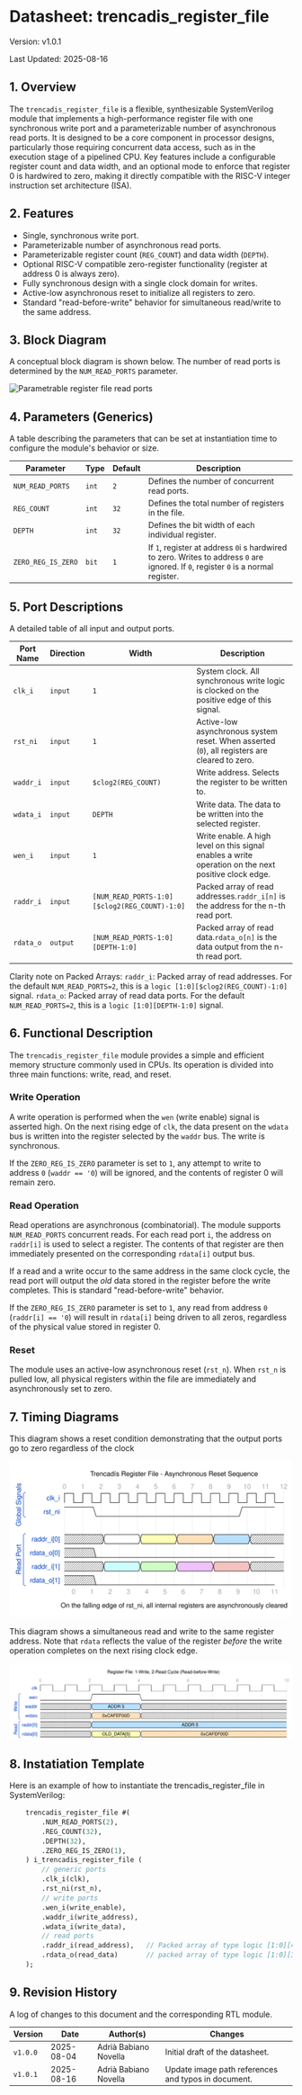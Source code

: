 # Datasheet: trencadis_register_file

Version: v1.0.1

Last Updated: 2025-08-16

## 1. Overview

The `trencadis_register_file` is a flexible, synthesizable SystemVerilog module that implements a high-performance register file with one synchronous write port and a parameterizable number of asynchronous read ports. It is designed to be a core component in processor designs, particularly those requiring concurrent data access, such as in the execution stage of a pipelined CPU. Key features include a configurable register count and data width, and an optional mode to enforce that register 0 is hardwired to zero, making it directly compatible with the RISC-V integer instruction set architecture (ISA).

## 2. Features

* Single, synchronous write port.
* Parameterizable number of asynchronous read ports.
* Parameterizable register count (`REG_COUNT`) and data width (`DEPTH`).
* Optional RISC-V compatible zero-register functionality (register at address 0 is always zero).
* Fully synchronous design with a single clock domain for writes.
* Active-low asynchronous reset to initialize all registers to zero.
* Standard "read-before-write" behavior for simultaneous read/write to the same address.

## 3. Block Diagram

A conceptual block diagram is shown below. The number of read ports is determined by the `NUM_READ_PORTS` parameter.

![Parametrable register file read ports](doc/assets/reg_file_parametrable.svg)

## 4. Parameters (Generics)

A table describing the parameters that can be set at instantiation time to configure the module's behavior or size.

| **Parameter** | **Type** | **Default** | **Description** |
| -------------------- | -------------- | ----------------- | ------------------------------------------------------ |
| `NUM_READ_PORTS` | `int` | `2` | Defines the number of concurrent read ports. |
| `REG_COUNT` | `int` | `32` | Defines the total number of registers in the file. |
| `DEPTH` | `int` | `32` | Defines the bit width of each individual register. |
| `ZERO_REG_IS_ZERO` | `bit` | `1` | If `1`, register at address `0`i s hardwired to zero. Writes to address `0` are ignored. If `0`, register `0` is a normal register. |

## 5. Port Descriptions

A detailed table of all input and output ports.

| **Port Name** | **Direction** | **Width** | **Description** |
| ------------------- | ------------------- | ---- | ------------------------------------------------------------- |
| `clk_i` | `input` | `1` | System clock. All synchronous write logic is clocked on the positive edge of this signal. |
| `rst_ni` | `input` | `1` | Active-low asynchronous system reset. When asserted (`0`), all registers are cleared to zero. |
| `waddr_i` | `input` | `$clog2(REG_COUNT)` | Write address. Selects the register to be written to. |
| `wdata_i` | `input` | `DEPTH` | Write data. The data to be written into the selected register. |
| `wen_i` | `input` | `1` | Write enable. A high level on this signal enables a write operation on the next positive clock edge. |
| `raddr_i` | `input` | `[NUM_READ_PORTS-1:0][$clog2(REG_COUNT)-1:0]` | Packed array of read addresses.`raddr_i[n]` is the address for the n-th read port. |
| `rdata_o` | `output` | `[NUM_READ_PORTS-1:0][DEPTH-1:0]`  | Packed array of read data.`rdata_o[n]` is the data output from the n-th read port. |

Clarity note on Packed Arrays:
`raddr_i`: Packed array of read addresses. For the default `NUM_READ_PORTS=2`, this is a `logic [1:0][$clog2(REG_COUNT)-1:0]` signal.
`rdata_o`: Packed array of read data ports. For the default `NUM_READ_PORTS=2`, this is a `logic [1:0][DEPTH-1:0]` signal.

## 6. Functional Description

The `trencadis_register_file` module provides a simple and efficient memory structure commonly used in CPUs. Its operation is divided into three main functions: write, read, and reset.

### Write Operation

A write operation is performed when the `wen` (write enable) signal is asserted high. On the next rising edge of `clk`, the data present on the `wdata` bus is written into the register selected by the `waddr` bus. The write is synchronous.

If the `ZERO_REG_IS_ZERO` parameter is set to `1`, any attempt to write to address `0` (`waddr == '0`) will be ignored, and the contents of register 0 will remain zero.

### Read Operation

Read operations are asynchronous (combinatorial). The module supports `NUM_READ_PORTS` concurrent reads. For each read port `i`, the address on `raddr[i]` is used to select a register. The contents of that register are then immediately presented on the corresponding `rdata[i]` output bus.

If a read and a write occur to the same address in the same clock cycle, the read port will output the *old* data stored in the register before the write completes. This is standard "read-before-write" behavior.

If the `ZERO_REG_IS_ZERO` parameter is set to `1`, any read from address `0` (`raddr[i] == '0`) will result in `rdata[i]` being driven to all zeros, regardless of the physical value stored in register 0.

### Reset

The module uses an active-low asynchronous reset (`rst_n`). When `rst_n` is pulled low, all physical registers within the file are immediately and asynchronously set to zero.

## 7. Timing Diagrams

This diagram shows a reset condition demonstrating that the output ports go to zero regardless of the clock

![Asyncronous reset](doc/assets/register_file_reset_wavedrom.svg)

This diagram shows a simultaneous read and write to the same register address. Note that `rdata` reflects the value of the register *before* the write operation completes on the next rising clock edge.

![Read after write](doc/assets/register_file_wavedrom.svg)

## 8. Instatiation Template

Here is an example of how to instantiate the trencadis_register_file in SystemVerilog:

```systemverilog
    trencadis_register_file #(
        .NUM_READ_PORTS(2),
        .REG_COUNT(32),
        .DEPTH(32),
        .ZERO_REG_IS_ZERO(1),
    ) i_trencadis_register_file (
        // generic ports
        .clk_i(clk),
        .rst_ni(rst_n),
        // write ports
        .wen_i(write_enable),
        .waddr_i(write_address),
        .wdata_i(write_data),
        // read ports
        .raddr_i(read_address),   // Packed array of type logic [1:0][4:0]
        .rdata_o(read_data)       // packed array of type logic [1:0][31:0]
    );
```

## 9. Revision History

A log of changes to this document and the corresponding RTL module.

| **Version** | **Date** | **Author(s)** | **Changes** |
| ----------------- | -------------- | ------------------- | ------------------------------- |
| `v1.0.0` | 2025-08-04 | Adrià Babiano Novella | Initial draft of the datasheet. |
| `v1.0.1` | 2025-08-16 | Adrià Babiano Novella | Update image path references and typos in document. |
